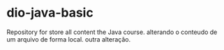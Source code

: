 # dio-java-basic
Repository for store all content the Java course.
alterando o conteudo de um arquivo de forma local.
outra alteração.